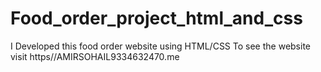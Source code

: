 # Food_order_project_html_and_css
I Developed this food order website using HTML/CSS To see the website visit https//AMIRSOHAIL9334632470.me
